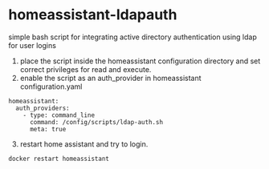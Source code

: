 # homeassistant-ldapauth

simple bash script for integrating active directory authentication using ldap for user logins

1. place the script inside the homeassistant configuration directory and set correct privileges for read and execute.
3. enable the script as an auth_provider in homeassistant configuration.yaml 

```
homeassistant:
  auth_providers:
    - type: command_line
      command: /config/scripts/ldap-auth.sh
      meta: true
```

3. restart home assistant and try to login.

```
docker restart homeassistant
```
